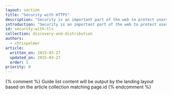 ```yaml
---
layout: section
title: "Security with HTTPS"
description: "Security is an important part of the web to protect users and moving forward TLS support will be required to use new and exciting APIs in the future."
introduction: "Security is an important part of the web to protect users and moving forward TLS support will be required to use new and exciting APIs in the future."
id: security-with-tls
collection: discovery-and-distribution
authors:
  - chrispalmer
article:
  written_on: 2015-03-27
  updated_on: 2015-03-27
  order: 1
priority: 0
---
```


{% comment %}
Guide list content will be output by the landing layout based on the article collection matching page.id
{% endcomment %}

